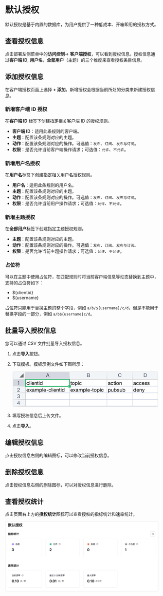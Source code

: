 # 默认授权

默认授权是基于内置的数据库，为用户提供了一种低成本、开箱即用的授权方式。


## 查看授权信息

点击部署左侧菜单中的**访问控制**-> **客户端授权**，可以看到授权信息。授权信息通过**客户端 ID**, **用户名**，**全部用户**（主题）的三个维度来查看授权条目信息。


## 添加授权信息

在客户端授权页面上选择 **+ 添加**，新增授权会根据当前所处的分类来新建授权信息。

### 新增客户端 ID 授权
在**客户端 ID** 标签下创建指定相关客户端 ID 的授权规则。

- **客户端 ID**：适用此条规则的客户端。
- **主题**：配置该条规则对应的主题。
- **动作**：配置该条规则对应的操作。可选值：`发布`、`订阅`、`发布与订阅`。
- **权限**：是否允许当前客户端操作请求；可选值：`允许`、`不允许`。

### 新增用户名授权
在**用户名**标签下创建指定相关用户名授权规则。

- **用户名**：适用此条规则的用户名。
- **主题**：配置该条规则对应的主题。
- **动作**：配置该条规则对应的操作。可选值：`发布`、`订阅`、`发布与订阅`。
- **权限**：是否允许当前用户操作请求；可选值：`允许`、`不允许`。

### 新增主题授权
在**全部用户**标签下创建指定主题授权规则。

- **主题**：配置该条规则对应的主题。
- **动作**：配置该条规则对应的操作。可选值：`发布`、`订阅`、`发布与订阅。`
- **权限**：是否允许当前主题操作请求；可选值：`允许`、`不允许`。

### 占位符
可以在主题中使用占位符，在匹配规则时将当前客户端信息等动态替换到主题中，支持的占位符如下：
- ${clientid}
- ${username}

占位符只能用于替换主题的整个字段，例如 `a/b/${username}/c/d`，但是不能用于替换字段的一部分，例如 `a/b${username}c/d`。


## 批量导入授权信息

您可以通过 CSV 文件批量导入授权信息。

1. 点击**导入**按钮。

2. 下载模板。模板示例文件如下图所示：

   ![auth_csv](./_assets/auth_csv.png)

3. 填写授权信息后上传文件。

4. 点击**导入**。


## 编辑授权信息

点击授权信息右侧的编辑图标，可以修改当前授权信息。


## 删除授权信息

点击授权信息右侧的删除图标，可以对授权信息进行删除。

## 查看授权统计

点击页面右上方的**授权统计**图标可以查看授权的指标统计和速率统计。

![new_authentication](./_assets/authz_statistics.png)